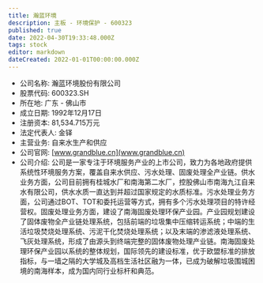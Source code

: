 ```yaml
---
title: 瀚蓝环境
description: 主板 - 环境保护 - 600323
published: true
date: 2022-04-30T19:33:48.000Z
tags: stock
editor: markdown
dateCreated: 2022-01-01T00:00:00.000Z
---
```


- 公司名称: 瀚蓝环境股份有限公司
- 股票代码: 600323.SH
- 所在地: 广东 - 佛山市
- 成立日期: 1992年12月17日
- 注册资本: 81,534.715万元
- 法定代表人: 金铎
- 主营业务: 自来水生产和供应
- 公司官网: [www.grandblue.cn](www.grandblue.cn)
- 公司介绍: 公司是一家专注于环境服务产业的上市公司，致力为各地政府提供系统性环境服务方案，覆盖自来水供应、污水处理、固废处理全产业链。供水业务方面，公司目前拥有桂城水厂和南海第二水厂，控股佛山市南海九江自来水有限公司，供水水质一直达到并超过国家规定的水质标准。污水处理业务方面，公司通过BOT、TOT和委托运营等方式，拥有多个污水处理项目的特许经营权。固废处理业务方面，建设了南海固废处理环保产业园。产业园规划建设了固体废物全产业链处理系统，包括前端的垃圾集中压缩转运系统；中端的生活垃圾焚烧处理系统、污泥干化焚烧处理系统；以及末端的渗滤液处理系统、飞灰处理系统，形成了由源头到终端完整的固体废物处理产业链。南海固废处理环保产业园以系统的整体规划，国际领先的建设标准，优于欧盟标准的排放指标，与一墙之隔的大学城及高档生活社区融为一体，已成为破解垃圾围城困境的南海样本，成为国内同行业标杆和典范。



